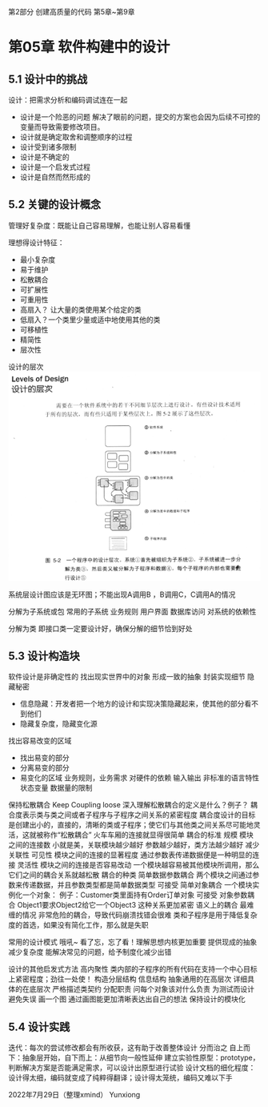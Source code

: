 第2部分  创建高质量的代码
第5章~第9章

# 第05章 软件构建中的设计

## 5.1 设计中的挑战
设计：把需求分析和编码调试连在一起
- 设计是一个险恶的问题  解决了眼前的问题，提交的方案也会因为后续不可控的变量而导致需要修改项目。
- 设计就是确定取舍和调整顺序的过程
- 设计受到诸多限制
- 设计是不确定的
- 设计是一个启发式过程
- 设计是自然而然形成的

## 5.2 关键的设计概念
管理好复杂度：既能让自己容易理解，也能让别人容易看懂

理想得设计特征：
- 最小复杂度
- 易于维护
- 松散耦合
- 可扩展性
- 可重用性
- 高扇入？ 让大量的类使用某个给定的类
- 低扇入？一个类里少量或适中地使用其他的类
- 可移植性
- 精简性
- 层次性

设计的层次
![](_assets/_file_代码大全（第二版）第05章%20软件构建中的设计/img-代码大全（第二版）第05章%20软件构建中的设计-20220729_104224893.png)


系统层设计图应该是无环图；不能出现A调用B ，B调用C，C调用A的情况

分解为子系统或包
	常用的子系统
	业务规则
	用户界面
	数据库访问
	对系统的依赖性

分解为类  即接口类一定要设计好，确保分解的细节恰到好处

## 5.3 设计构造块

软件设计是非确定性的
找出现实世界中的对象
形成一致的抽象
封装实现细节
隐藏秘密 
- 信息隐藏：开发者把一个地方的设计和实现决策隐藏起来，使其他的部分看不到他们
- 隐藏复杂度，隐藏变化源

找出容易改变的区域
- 找出易变的部分
- 分离易变的部分
- 易变化的区域
	业务规则，业务需求
	对硬件的依赖
	输入输出
	非标准的语言特性
	状态变量
	数据量的限制

保持松散耦合 Keep Coupling loose
	深入理解松散耦合的定义是什么？例子？
	耦合度表示类与类之间或者子程序与子程序之间关系的紧密程度
	耦合度设计的目标是创建出小的，直接的，清晰的类或子程序；使它们与其他类之间关系尽可能地灵活，这就被称作“松散耦合”
		火车车厢的连接就显得很简单
	耦合的标准
		规模
			模块之间的连接数
			小就是美，关联模块越少越好
			参数越少越好，类方法越少越好
			减少关联性
		可见性
			模块之间的连接的显著程度
			通过参数表传递数据便是一种明显的连接
		灵活性
			模块之间的连接是否容易改动
		一个模块越容易被其他模块所调用，那么它们之间的耦合关系就越松散
	耦合的种类
		简单数据参数耦合
			两个模块之间通过参数来传递数据，并且参数类型都是简单数据类型
			可接受
		简单对象耦合
			一个模块实例化一个对象： 
例子：Customer类里面持有Order订单对象
			可接受
		对象参数耦合
			Object1要求Object2给它一个Object3
			这种关系更加紧密
		语义上的耦合
			最难缠的情况
			非常危险的耦合，导致代码崩溃找错会很难
	类和子程序是用于降低复杂度的首选，如果没有简化工作，那么就是失职

常用的设计模式 哦吼~ 看了忘，忘了看！理解思想内核更加重要
	提供现成的抽象减少复杂度
	能解决常见的问题，给予制度化减少出错

设计的其他启发式方法
	高内聚性
		类内部的子程序的所有代码在支持一个中心目标上紧密程度；劲往一处使！
	构造分层结构
		信息结构
		抽象通用的在高层次
		详细具体的在底层次
	严格描述类契约
	分配职责  问每个对象该对什么负责
	为测试而设计
	避免失误
	画一个图 通过画图能更加清晰表达出自己的想法
	保持设计的模块化

## 5.4 设计实践
迭代：每次的尝试修改都会有所收获，这有助于改善整体设计
分而治之
自上而下：抽象层开始，自下而上：从细节向一般性延伸
建立实验性原型：prototype，判断解决方案是否能满足需求，可以设计出原型进行试验
设计文档的细化程度：设计得太细，编码就变成了纯粹得翻译；设计得太笼统，编码又难以下手

2022年7月29日（整理xmind）
Yunxiong
